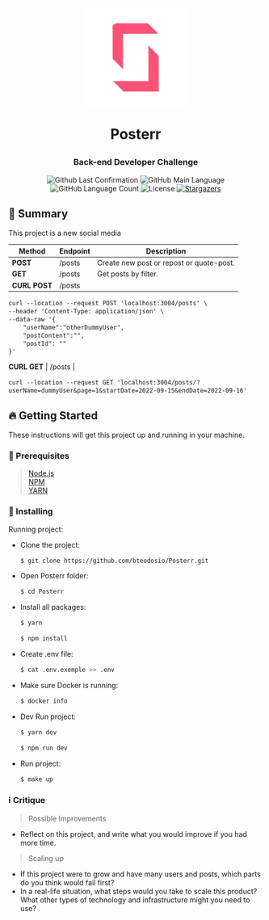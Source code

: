 <h1 align="center">
  <img alt="Posterr" title="Posterr" src=".github/strider.png" width="200px" />
  <p><strong>Posterr</strong></p>
</h1>

<h3 align="center">
  Back-end Developer Challenge
</h3>

<p align="center">
  <img alt = "Github Last Confirmation" src = "https://img.shields.io/github/last-commit/Bteodosio/Posterr">
  <img alt = "GitHub Main Language" src = "https://img.shields.io/github/languages/top/Bteodosio/Posterr">
  <img alt="GitHub Language Count" src="https://img.shields.io/github/languages/count/Bteodosio/Posterr?color=%2304D361">
  <img alt="License" src="https://img.shields.io/badge/license-MIT-%2304D361">

  <a href="https://github.com/Bteodosio/Posterr/stargazers">
    <img alt="Stargazers" src="https://img.shields.io/github/stars/Bteodosio/Posterr?style=social">
  </a>
</p>

## :page_with_curl: Summary

This project is a new social media

Method | Endpoint | Description
------------- | ------------- | -------------
**POST** | /posts | Create new post or repost or quote-post.
**GET** | /posts| Get posts by filter.
**CURL POST** | ​/posts |
```curl
curl --location --request POST 'localhost:3004/posts' \
--header 'Content-Type: application/json' \
--data-raw '{
    "userName":"otherDummyUser",
    "postContent":"",
    "postId": ""
}'
```
**CURL GET** | /posts |
```curl
curl --location --request GET 'localhost:3004/posts/?userName=dummyUser&page=1&startDate=2022-09-15&endDate=2022-09-16'
```

## :fire: Getting Started

These instructions will get this project up and running in your machine.

### :wave: Prerequisites

> [Node.js](http://nodejs.org/) \
> [NPM](https://www.npmjs.com/) \
> [YARN](https://yarnpkg.com/)

### :rocket: Installing

Running project:

- Clone the project:

  ```sh
  $ git clone https://github.com/bteodosio/Posterr.git
  ```

- Open Posterr folder:

  ```sh
  $ cd Posterr
  ```

- Install all packages:

  ```sh
  $ yarn
  ```
  ```sh
  $ npm install
  ```

- Create .env file:

  ```sh
  $ cat .env.exemple >> .env
  ```

- Make sure Docker is running:

  ```sh
  $ docker info
  ```

- Dev Run project:

  ```sh
  $ yarn dev
  ```
  ```sh
  $ npm run dev
  ```

- Run project:

  ```sh
  $ make up
  ```

### :information_source: Critique

> Possible Improvements

- Reflect on this project, and write what you would improve if you had more time.

> Scaling up

- If this project were to grow and have many users and posts, which parts do you think would fail first?
- In a real-life situation, what steps would you take to scale this product? What other types of technology and infrastructure might you need to use?
